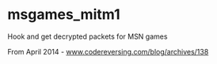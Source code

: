 # msgames_mitm1
Hook and get decrypted packets for MSN games

From April 2014 - www.codereversing.com/blog/archives/138
